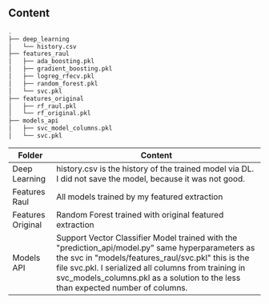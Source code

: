 

## Content


```bash
.
├── deep_learning
│   └── history.csv
├── features_raul
│   ├── ada_boosting.pkl
│   ├── gradient_boosting.pkl
│   ├── logreg_rfecv.pkl
│   ├── random_forest.pkl
│   └── svc.pkl
├── features_original
│   ├── rf_raul.pkl
│   └── rf_original.pkl
├── models_api
│   ├── svc_model_columns.pkl
│   └── svc.pkl
```


<!-- TABLE_GENERATE_START -->

| Folder  | Content |
| ------------- | ------------- |
| Deep Learning  | history.csv is the history of the trained model via DL. I did not save the model, because it was not good.  |
| Features Raul  | All models trained by my featured extraction  |
| Features Original  | Random Forest trained with original featured extraction  |
| Models API  | Support Vector Classifier Model trained with the "prediction_api/model.py" same hyperparameters as the svc in "models/features_raul/svc.pkl"  this is the file svc.pkl. I serialized all columns from training in svc_models_columns.pkl as a solution to the less than expected number of columns.|

<!-- TABLE_GENERATE_END -->
